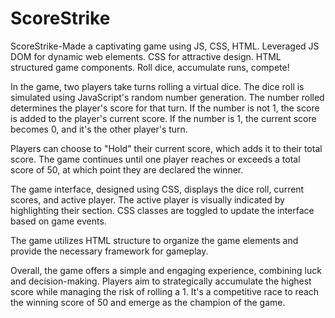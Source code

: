 # ScoreStrike
ScoreStrike-Made a captivating game using JS, CSS, HTML. Leveraged JS DOM for dynamic web elements. CSS for attractive design. HTML structured game components. Roll dice, accumulate runs, compete!

In the game, two players take turns rolling a virtual dice. The dice roll is simulated using JavaScript's random number generation. The number rolled determines the player's score for that turn. If the number is not 1, the score is added to the player's current score. If the number is 1, the current score becomes 0, and it's the other player's turn.

Players can choose to "Hold" their current score, which adds it to their total score. The game continues until one player reaches or exceeds a total score of 50, at which point they are declared the winner.

The game interface, designed using CSS, displays the dice roll, current scores, and active player. The active player is visually indicated by highlighting their section. CSS classes are toggled to update the interface based on game events.

The game utilizes HTML structure to organize the game elements and provide the necessary framework for gameplay.

Overall, the game offers a simple and engaging experience, combining luck and decision-making. Players aim to strategically accumulate the highest score while managing the risk of rolling a 1. It's a competitive race to reach the winning score of 50 and emerge as the champion of the game.
